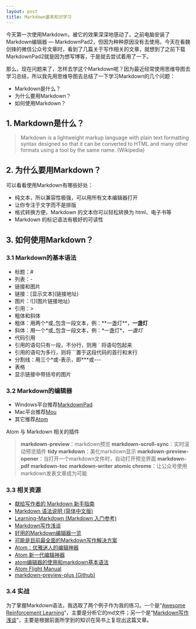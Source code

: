 ```yaml
---
layout: post
title: Markdown基本知识学习
---
```


今天第一次使用Markdown，被它的效果深深地感动了。之前电脑安装了Markdown编辑器 — MarkdownPad2，但因为种种原因没有去使用。今天在看魏剑锋的微信公众号文章时，看到了几篇关于写作相关的文章，就想到了之前下载MarkdownPad2就是因为想写博客，于是就去尝试着用了一下。

那么，现在问题来了，怎样去学这个Markdown呢？因为最近经常使用思维导图去学习总结，所以我先用思维导图去总结了一下学习Markdown的几个问题：
- Markdown是什么？
- 为什么要用Markdown？
- 如何使用Markdown？

## 1. Markdown是什么？
> Markdown is a lightweight markup language with plain text formatting syntax designed so that it can be converted to HTML and many other formats using a tool by the same name. (Wikipedia)

## 2. 为什么要用Markdown？
可以看看使用Markdown有哪些好处：
- 纯文本，所以兼容性极强，可以用所有文本编辑器打开
- 让你专注于文字而不是排版
- 格式转换方便，Markdown 的文本你可以轻松转换为 html、电子书等
- Markdown 的标记语法有极好的可读性

## 3. 如何使用Markdown？
### 3.1 Markdown的基本语法
- 标题：#
- 列表：-
- 链接和图片
 - 链接：\[显示文本](链接地址)
 - 图片：\!\[](图片链接地址)
- 引用：>
- 粗体和斜体
 - 粗体：用两个\*或_包含一段文本，例：\*\*一盏灯\*\*，__一盏灯__
 - 斜体：用一个\*或_包含一段文本，例：\*一盏灯\*，_一盏灯_
- 代码引用
 - 引用的语句只有一段，不分行，则用 ` 将语句包起来
 - 引用的语句为多行，则将```置于这段代码的首行和末行
- 分割线：用三个\*或-表示，即\***或---
- 表格
- 显示链接中带括号的图片

### 3.2 Markdown的编辑器
- Windows平台推荐[MarkdownPad](http://markdownpad.com/)
- Mac平台推荐[Mou](http://mouapp.com/)
- 其它推荐[Atom](https://atom.io/)

Atom 与 Markdown 相关的插件
> **markdown-preview**：markdown预览
> **markdown-scroll-sync**：实时滚动预览插件
> **tidy markdown**：美化markdown显示
>**markdown-preview-opener**：当打开一个markdown文件时，自动打开预览界面
> **markdown-pdf**
> **markdown-toc**
> **markdown-writer**
> **atomic chrome**：让公众号使用markdown发表文章成为可能


### 3.3 相关资源
- [献给写作者的 Markdown 新手指南](http://www.jianshu.com/p/q81RER/)
- [Markdown 语法说明 (简体中文版)](http://wowubuntu.com/markdown/)
- [Learning-Markdown (Markdown 入门参考)](http://xianbai.me/learn-md/index.html)
- [Markdown写作浅谈](http://www.jianshu.com/p/PpDNMG)
- [好用的Markdown编辑器一览](http://www.williamlong.info/archives/4319.html)
- [可能是目前最全面的Markdown写作解决方案](https://zhuanlan.zhihu.com/p/21694467)
- [Atom：优雅迷人的编辑神器](http://www.jianshu.com/p/b4c8479cfaa5)
- [Atom 新一代编辑神器](http://www.jianshu.com/p/eda116972d70)
- [atom编辑器的使用和markdown基本语法](http://www.jianshu.com/p/f3fd881548ad)
- [Atom Flight Manual](http://flight-manual.atom.io/getting-started/sections/why-atom/)
- [markdown-preview-plus (Github)](https://github.com/Galadirith/markdown-preview-plus)

### 3.4 实战
为了掌握Markdown语法，我选取了两个例子作为我的练习。一个是“[Awesome Reinforcement Learning](https://github.com/aikorea/awesome-rl)”，主要是分析它的md文件；另一个是“[Markdown写作浅谈](http://www.jianshu.com/p/PpDNMG)”，主要是根据前面所学到的知识在简书上复现出这篇文章。
